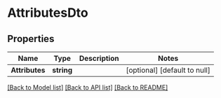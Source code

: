 # AttributesDto

## Properties
Name | Type | Description | Notes
------------ | ------------- | ------------- | -------------
**Attributes** | **string** |  | [optional] [default to null]

[[Back to Model list]](../README.md#documentation-for-models) [[Back to API list]](../README.md#documentation-for-api-endpoints) [[Back to README]](../README.md)

